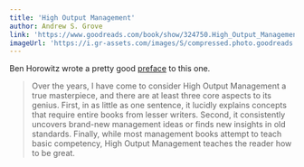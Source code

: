 ```yaml
---
title: 'High Output Management'
author: Andrew S. Grove
link: 'https://www.goodreads.com/book/show/324750.High_Output_Management'
imageUrl: 'https://i.gr-assets.com/images/S/compressed.photo.goodreads.com/books/1347800461l/324750.jpg'
---
```


Ben Horowitz wrote a pretty good [preface](https://a16z.com/2015/11/13/high-output-management/) to
this one.

> Over the years, I have come to consider High Output Management a true masterpiece, and there are
> at least three core aspects to its genius. First, in as little as one sentence, it lucidly
> explains concepts that require entire books from lesser writers. Second, it consistently uncovers
> brand-new management ideas or finds new insights in old standards. Finally, while most management
> books attempt to teach basic competency, High Output Management teaches the reader how to be
> great.
